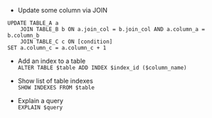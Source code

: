 - Update some column via JOIN  
```
UPDATE TABLE_A a 
    JOIN TABLE_B b ON a.join_col = b.join_col AND a.column_a = b.column_b 
    JOIN TABLE_C c ON [condition]
SET a.column_c = a.column_c + 1
```

- Add an index to a table  
`ALTER TABLE $table ADD INDEX $index_id ($column_name)`

- Show list of table indexes  
`SHOW INDEXES FROM $table`

- Explain a query  
`EXPLAIN $query`

